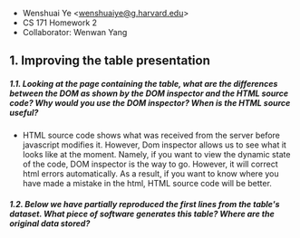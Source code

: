 ﻿* Wenshuai Ye \<wenshuaiye@g.harvard.edu\>
* CS 171 Homework 2
* Collaborator: Wenwan Yang

## 1. Improving the table presentation

##### 1.1. Looking at the page containing the table, what are the differences between the DOM as shown by the DOM inspector and the HTML source code? Why would you use the DOM inspector? When is the HTML source useful?

* HTML source code shows what was received from the server before javascript modifies it. However, Dom inspector allows us to see what it looks like at the moment. Namely, if you want to view the dynamic state of the code, DOM inspector is the way to go. However, it will correct html errors automatically. As a result, if you want to know where you have made a mistake in the html, HTML source code will be better.

##### 1.2. Below we have partially reproduced the first lines from the table's dataset. What piece of software generates this table? Where are the original data stored?


